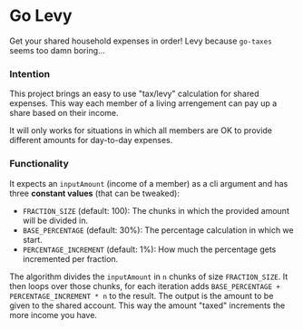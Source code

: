 # Go Levy

Get your shared household expenses in order! Levy because `go-taxes` seems too damn boring...

### Intention

This project brings an easy to use "tax/levy" calculation for shared expenses. This way each member of a living arrengement can pay up a share based on their income.

It will only works for situations in which all members are OK to provide different amounts for day-to-day expenses.

### Functionality

It expects an `inputAmount` (income of a member) as a cli argument and has three **constant values** (that can be tweaked):

- `FRACTION_SIZE` (default: 100): The chunks in which the provided amount will be divided in.
- `BASE_PERCENTAGE` (default: 30%): The percentage calculation in which we start.
- `PERCENTAGE_INCREMENT` (default: 1%): How much the percentage gets incremented per fraction.

The algorithm divides the `inputAmount` in `n` chunks of size `FRACTION_SIZE`. It then loops over those chunks, for each iteration adds `BASE_PERCENTAGE + PERCENTAGE_INCREMENT * n` to the result. The output is the amount to be given to the shared account. This way the amount "taxed" increments the more income you have.

